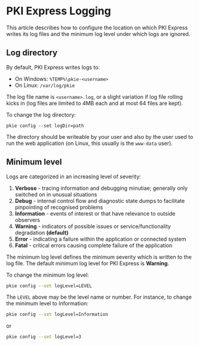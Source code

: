 ﻿# PKI Express Logging

This article describes how to configure the location on which PKI Express writes its log
files and the minimum log level under which logs are ignored.

## Log directory

By default, PKI Express writes logs to:

* On Windows: `%TEMP%\pkie-<username>`
* On Linux: `/var/log/pkie`

The log file name is `<username>.log`, or a slight variation if log file rolling kicks in (log files are limited to 4MB each and at most 64 files are kept).

To change the log directory:

```
pkie config --set logDir=path
```

The directory should be writeable by your user and also by the user used to run the web application (on Linux, this usually is the `www-data` user).

## Minimum level

Logs are categorized in an increasing level of severity:

1. **Verbose** - tracing information and debugging minutiae; generally only switched on in unusual situations
1. **Debug** - internal control flow and diagnostic state dumps to facilitate pinpointing of recognised problems
1. **Information** - events of interest or that have relevance to outside observers
1. **Warning** - indicators of possible issues or service/functionality degradation **(default)**
1. **Error** - indicating a failure within the application or connected system
1. **Fatal** - critical errors causing complete failure of the application

The minimum log level defines the minimum severity which is written to the log file. The default minimum log level
for PKI Express is **Warning**.

To change the minimum log level:

```sh
pkie config --set logLevel=LEVEL
```

The `LEVEL` above may be the level name or number. For instance, to change the minimum level to Information:

```sh
pkie config --set logLevel=Information
```

or

```sh
pkie config --set logLevel=3
```
